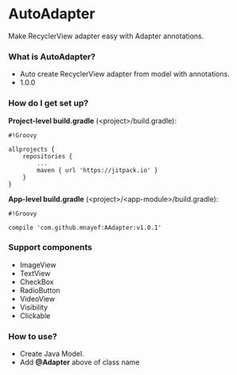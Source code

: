 # AutoAdapter #

Make RecyclerView adapter easy with Adapter annotations.

### What is AutoAdapter? ###

* Auto create RecyclerView adapter from model with annotations.
* 1.0.0

### How do I get set up? ###

**Project-level build.gradle** \(\<project>/build.gradle):
```
#!Groovy

allprojects {
    repositories {
        ...
        maven { url 'https://jitpack.io' }
    }
}
```
**App-level build.gradle** \(\<project>/\<app-module>/build.gradle):

```
#!Groovy

compile 'com.github.mnayef:AAdapter:v1.0.1'
```



### Support components ###

* ImageView
* TextView
* CheckBox
* RadioButton
* VideoView
* Visibility
* Clickable

### How to use? ###

* Create Java Model.
* Add **@Adapter** above of class name